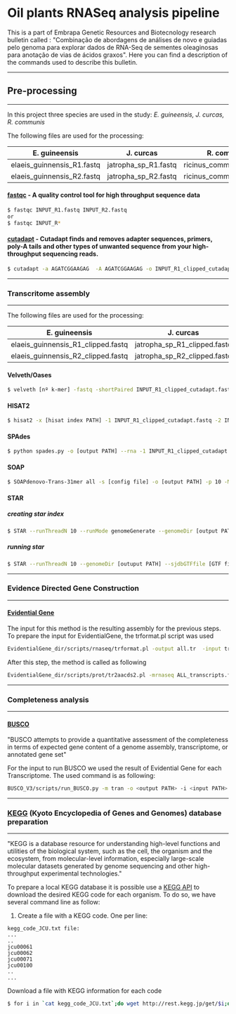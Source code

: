 # Oil plants RNASeq analysis pipeline

This is a part of Embrapa Genetic Resources and Biotecnology research bulletin called : "Combinação de abordagens de análises de novo e guiadas pelo genoma para explorar dados de RNA-Seq de sementes oleaginosas para anotação de vias de ácidos graxos".
Here you can find a description of the commands used to describe this bulletin.

---

## Pre-processing

---

In this project three species are used in the study: *E. guineensis, J. curcas, R. communis*

The following files are used for the processing:

E. guineensis | J. curcas | R. communis
------------ | ------------- | -------------
elaeis_guinnensis_R1.fastq | jatropha_sp_R1.fastq | ricinus_communis_R1.fastq|
elaeis_guinnensis_R2.fastq | jatropha_sp_R2.fastq | ricinus_communis_R2.fastq

#### [fastqc](https://www.bioinformatics.babraham.ac.uk/projects/fastqc/) - A quality control tool for high throughput sequence data

```sh
$ fastqc INPUT_R1.fastq INPUT_R2.fastq
or
$ fastqc INPUT_R*
```

#### [cutadapt](https://cutadapt.readthedocs.io/en/stable/) - Cutadapt finds and removes adapter sequences, primers, poly-A tails and other types of unwanted sequence from your high-throughput sequencing reads.

```sh
$ cutadapt -a AGATCGGAAGAG  -A AGATCGGAAGAG -o INPUT_R1_clipped_cutadapt.fastq  -p INPUT_R2_clipped_cutadapt.fastq  -f fastq --minimum-length=16 INPUT_R1_clipped.fastq INPUT_R2_clipped.fastq
```
---

### Transcritome assembly

---

The following files are used for the processing:

E. guineensis | J. curcas | R. communis
------------ | ------------- | -------------
elaeis_guinnensis_R1_clipped.fastq | jatropha_sp_R1_clipped.fastq | ricinus_communis_R1_clipped.fastq|
elaeis_guinnensis_R2_clipped.fastq | jatropha_sp_R2_clipped.fastq | ricinus_communis_R2_clipped.fastq

#### Velveth/Oases

```sh
$ velveth [nº k-mer] -fastq -shortPaired INPUT_R1_clipped_cutadapt.fastq INPUT_R2_clipped_cutadapt.fastq
```

#### HISAT2
```sh
$ hisat2 -x [hisat index PATH] -1 INPUT_R1_clipped_cutadapt.fastq -2 INPUT_R2_clipped_cutadapt.fastq
```

#### SPAdes
```sh
$ python spades.py -o [output PATH] --rna -1 INPUT_R1_clipped_cutadapt.fastq  -2 INPUT_R2_clipped_cutadapt.fastq  -k [nº k-mer]
```

#### SOAP
```sh
$ SOAPdenovo-Trans-31mer all -s [config file] -o [output PATH] -p 10 -M 1
```

#### STAR

##### creating star index
```sh
$ STAR --runThreadN 10 --runMode genomeGenerate --genomeDir [output PATH] --genomeFastaFiles [reference genome file (fasta file)]
```
##### running star
```sh
$ STAR --runThreadN 10 --genomeDir [outuput PATH] --sjdbGTFfile [GTF file] --sjdbOverhang 100 --readFilesIn [INPUT_R1_clipped_cutadapt.fastq] [INPUT_R2_clipped_cutadapt.fastq] --outSAMtype BAM SortedByCoordinate Unsorted --outReadsUnmapped Fastx --outFileNamePrefix [output prefix name] --quantMode TranscriptomeSAM
```
---

### Evidence Directed Gene Construction

---

#### <A Href="http://arthropods.eugenes.org/about/about-EvidentialGene/"  target="_blank">Evidential Gene</A>

The input for this method is the resulting assembly for the previous steps.
To prepare the input for EvidentialGene, the trformat.pl script was used

```sh
EvidentialGene_dir/scripts/rnaseq/trformat.pl -output all.tr  -input transcripts.fasta[.gz]  tr2.fasta  tr3.fasta etc
```

After this step, the method is called as following
```sh
EvidentialGene_dir/scripts/prot/tr2aacds2.pl -mrnaseq ALL_transcripts.fasta
```
---

### Completeness analysis

---
#### <A Href="https://busco.ezlab.org/" target="_blank"> BUSCO</A>
"BUSCO attempts to provide a quantitative assessment of the completeness in terms of expected gene content of a genome assembly, transcriptome, or annotated gene set"

For the input to run BUSCO we used the result of Evidential Gene for each Transcriptome. The used command is as following:

```sh
BUSCO_V3/scripts/run_BUSCO.py -m tran -o <output PATH> -i <input PATH> -l /BUSCO_V3/datasets/embryophyta_odb9 -c 10
```
---

### [KEGG](https://www.kegg.jp/) (Kyoto Encyclopedia of Genes and Genomes) database preparation

---
"KEGG is a database resource for understanding high-level functions and utilities of the biological system, such as the cell, the organism and the ecosystem, from molecular-level information, especially large-scale molecular datasets generated by genome sequencing and other high-throughput experimental technologies."

To prepare a local KEGG database it is possible use a [KEGG API](https://www.kegg.jp/kegg/rest/keggapi.html) to download the desired KEGG code for each organism. To do so, we have several command line as follow:

1) Create a file with a KEGG code. One per line:
```
kegg_code_JCU.txt file:
...
..
jcu00061
jcu00062
jcu00071
jcu00100
..
...
```
Download a file with KEGG information for each code
```sh
$ for i in `cat kegg_code_JCU.txt`;do wget http://rest.kegg.jp/get/$i;done
```
